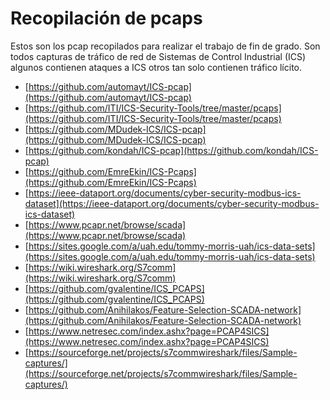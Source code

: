 # Recopilación de pcaps

Estos son los pcap recopilados para realizar el trabajo de fin de grado. 
Son todos capturas de tráfico de red de Sistemas de Control Industrial (ICS) algunos contienen ataques a ICS otros tan solo contienen tráfico lícito.


- [https://github.com/automayt/ICS-pcap](https://github.com/automayt/ICS-pcap)
- [https://github.com/ITI/ICS-Security-Tools/tree/master/pcaps](https://github.com/ITI/ICS-Security-Tools/tree/master/pcaps)
- [https://github.com/MDudek-ICS/ICS-pcap](https://github.com/MDudek-ICS/ICS-pcap)
- [https://github.com/kondah/ICS-pcap](https://github.com/kondah/ICS-pcap)
- [https://github.com/EmreEkin/ICS-Pcaps](https://github.com/EmreEkin/ICS-Pcaps)
- [https://ieee-dataport.org/documents/cyber-security-modbus-ics-dataset](https://ieee-dataport.org/documents/cyber-security-modbus-ics-dataset)
- [https://www.pcapr.net/browse/scada](https://www.pcapr.net/browse/scada)
- [https://sites.google.com/a/uah.edu/tommy-morris-uah/ics-data-sets](https://sites.google.com/a/uah.edu/tommy-morris-uah/ics-data-sets)
- [https://wiki.wireshark.org/S7comm](https://wiki.wireshark.org/S7comm)
- [https://github.com/gvalentine/ICS_PCAPS](https://github.com/gvalentine/ICS_PCAPS)
- [https://github.com/Anihilakos/Feature-Selection-SCADA-network](https://github.com/Anihilakos/Feature-Selection-SCADA-network)
- [https://www.netresec.com/index.ashx?page=PCAP4SICS](https://www.netresec.com/index.ashx?page=PCAP4SICS)
- [https://sourceforge.net/projects/s7commwireshark/files/Sample-captures/](https://sourceforge.net/projects/s7commwireshark/files/Sample-captures/)